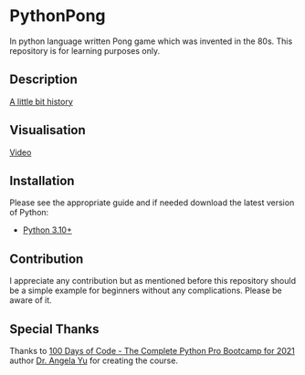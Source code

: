 # PythonPong
In python language written Pong game which was invented in the 80s.
This repository is for learning purposes only.

## Description

<a href="https://en.wikipedia.org/wiki/Pong">A little bit history</a>

## Visualisation
<a href="https://github.com/001TestRun958/PythonPong/blob/main/Pong_video.mp4">Video</a>

## Installation
Please see the appropriate guide and if needed download the latest version of Python: 
- <a href="https://www.python.org/">Python 3.10+</a>

## Contribution
I appreciate any contribution but as mentioned before this repository should be a simple example for beginners without any complications. Please be aware of it.

## Special Thanks
Thanks to <a href="https://www.udemy.com/course/100-days-of-code/">100 Days of Code - The Complete Python Pro Bootcamp for 2021</a> author <a href="https://www.udemy.com/course/100-days-of-code/#instructor-1">Dr. Angela Yu</a> for creating the course.

